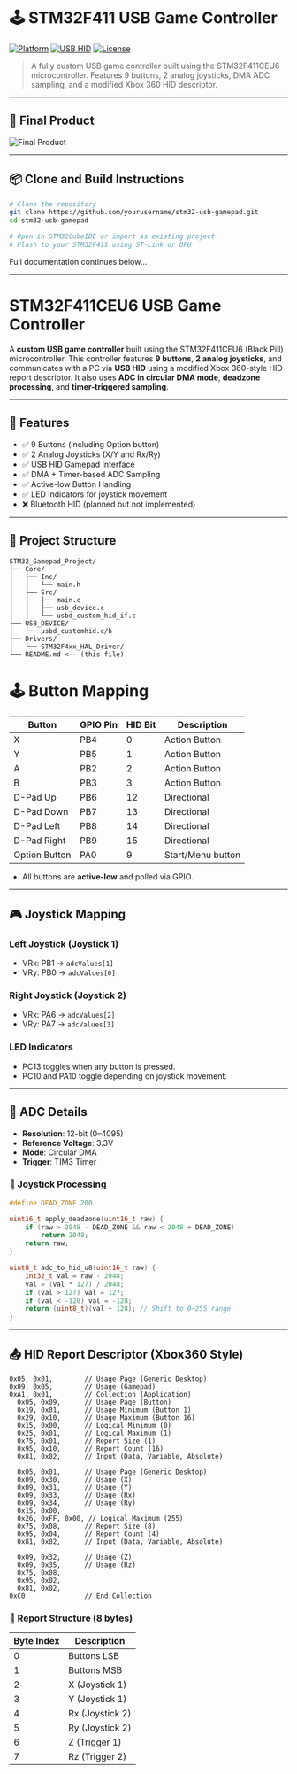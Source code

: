 # 🕹️ STM32F411 USB Game Controller

[![Platform](https://img.shields.io/badge/platform-STM32F411CEU6-blue)](https://www.st.com/en/microcontrollers-microprocessors/stm32f411ce.html)
[![USB HID](https://img.shields.io/badge/interface-USB%20HID-green)]()
[![License](https://img.shields.io/badge/license-MIT-lightgrey)]()

> A fully custom USB game controller built using the STM32F411CEU6 microcontroller. Features 9 buttons, 2 analog joysticks, DMA ADC sampling, and a modified Xbox 360 HID descriptor.

---

## 📸 Final Product


![Final Product](final.jpg)

---

## 📦 Clone and Build Instructions

```bash
# Clone the repository
git clone https://github.com/yourusername/stm32-usb-gamepad.git
cd stm32-usb-gamepad

# Open in STM32CubeIDE or import as existing project
# Flash to your STM32F411 using ST-Link or DFU
```

Full documentation continues below...

---

# STM32F411CEU6 USB Game Controller

A **custom USB game controller** built using the STM32F411CEU6 (Black Pill) microcontroller. This controller features **9 buttons**, **2 analog joysticks**, and communicates with a PC via **USB HID** using a modified Xbox 360-style HID report descriptor. It also uses **ADC in circular DMA mode**, **deadzone processing**, and **timer-triggered sampling**.

---

## 🔧 Features
- ✅ 9 Buttons (including Option button)
- ✅ 2 Analog Joysticks (X/Y and Rx/Ry)
- ✅ USB HID Gamepad Interface
- ✅ DMA + Timer-based ADC Sampling
- ✅ Active-low Button Handling
- ✅ LED Indicators for joystick movement
- ❌ Bluetooth HID (planned but not implemented)

---

## 📂 Project Structure
```
STM32_Gamepad_Project/
├── Core/
│   ├── Inc/
│   │   └── main.h
│   ├── Src/
│   │   ├── main.c
│   │   ├── usb_device.c
│   │   └── usbd_custom_hid_if.c
├── USB_DEVICE/
│   └── usbd_customhid.c/h
├── Drivers/
│   └── STM32F4xx_HAL_Driver/
└── README.md <-- (this file)
```


# 🕹️ Button Mapping

| Button         | GPIO Pin | HID Bit | Description       |
|----------------|----------|---------|-------------------|
| X              | PB4      | 0       | Action Button     |
| Y              | PB5      | 1       | Action Button     |
| A              | PB2      | 2       | Action Button     |
| B              | PB3      | 3       | Action Button     |
| D-Pad Up       | PB6      | 12      | Directional       |
| D-Pad Down     | PB7      | 13      | Directional       |
| D-Pad Left     | PB8      | 14      | Directional       |
| D-Pad Right    | PB9      | 15      | Directional       |
| Option Button  | PA0      | 9       | Start/Menu button |

- All buttons are **active-low** and polled via GPIO.

---

## 🎮 Joystick Mapping

### Left Joystick (Joystick 1)
- VRx: PB1 → `adcValues[1]`
- VRy: PB0 → `adcValues[0]`

### Right Joystick (Joystick 2)
- VRx: PA6 → `adcValues[2]`
- VRy: PA7 → `adcValues[3]`

### LED Indicators
- PC13 toggles when any button is pressed.
- PC10 and PA10 toggle depending on joystick movement.

---

## 📏 ADC Details
- **Resolution**: 12-bit (0–4095)
- **Reference Voltage**: 3.3V
- **Mode**: Circular DMA
- **Trigger**: TIM3 Timer

### 🧮 Joystick Processing
```c
#define DEAD_ZONE 200

uint16_t apply_deadzone(uint16_t raw) {
    if (raw > 2048 - DEAD_ZONE && raw < 2048 + DEAD_ZONE)
        return 2048;
    return raw;
}

uint8_t adc_to_hid_u8(uint16_t raw) {
    int32_t val = raw - 2048;
    val = (val * 127) / 2048;
    if (val > 127) val = 127;
    if (val < -128) val = -128;
    return (uint8_t)(val + 128); // Shift to 0–255 range
}
```

---

## 📤 HID Report Descriptor (Xbox360 Style)
```text
0x05, 0x01,        // Usage Page (Generic Desktop)
0x09, 0x05,        // Usage (Gamepad)
0xA1, 0x01,        // Collection (Application)
  0x05, 0x09,      // Usage Page (Button)
  0x19, 0x01,      // Usage Minimum (Button 1)
  0x29, 0x10,      // Usage Maximum (Button 16)
  0x15, 0x00,      // Logical Minimum (0)
  0x25, 0x01,      // Logical Maximum (1)
  0x75, 0x01,      // Report Size (1)
  0x95, 0x10,      // Report Count (16)
  0x81, 0x02,      // Input (Data, Variable, Absolute)

  0x05, 0x01,      // Usage Page (Generic Desktop)
  0x09, 0x30,      // Usage (X)
  0x09, 0x31,      // Usage (Y)
  0x09, 0x33,      // Usage (Rx)
  0x09, 0x34,      // Usage (Ry)
  0x15, 0x00,
  0x26, 0xFF, 0x00, // Logical Maximum (255)
  0x75, 0x08,      // Report Size (8)
  0x95, 0x04,      // Report Count (4)
  0x81, 0x02,      // Input (Data, Variable, Absolute)

  0x09, 0x32,      // Usage (Z)
  0x09, 0x35,      // Usage (Rz)
  0x75, 0x08,
  0x95, 0x02,
  0x81, 0x02,
0xC0               // End Collection
```

### 🧾 Report Structure (8 bytes)
| Byte Index | Description      |
|------------|------------------|
| 0          | Buttons LSB       |
| 1          | Buttons MSB       |
| 2          | X (Joystick 1)    |
| 3          | Y (Joystick 1)    |
| 4          | Rx (Joystick 2)   |
| 5          | Ry (Joystick 2)   |
| 6          | Z (Trigger 1)     |
| 7          | Rz (Trigger 2)    |

